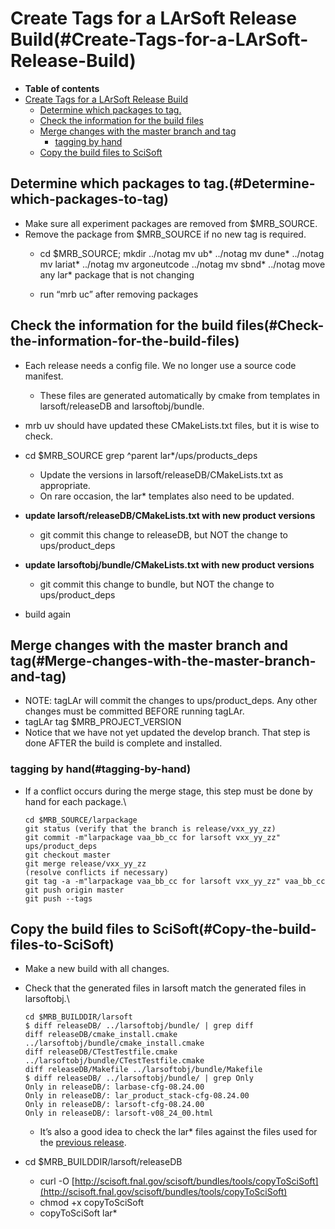 Create Tags for a LArSoft Release Build(#Create-Tags-for-a-LArSoft-Release-Build)
====================================================================================

-   **Table of contents**
-   [Create Tags for a LArSoft Release Build](#Create-Tags-for-a-LArSoft-Release-Build)
    -   [Determine which packages to tag.](#Determine-which-packages-to-tag)
    -   [Check the information for the build files](#Check-the-information-for-the-build-files)
    -   [Merge changes with the master branch and tag](#Merge-changes-with-the-master-branch-and-tag)
        -   [tagging by hand](#tagging-by-hand)
    -   [Copy the build files to SciSoft](#Copy-the-build-files-to-SciSoft)

Determine which packages to tag.(#Determine-which-packages-to-tag)
---------------------------------------------------------------------

-   Make sure all experiment packages are removed from \$MRB\_SOURCE.
-   Remove the package from \$MRB\_SOURCE if no new tag is required.
    -   cd  $MRB_SOURCE; mkdir ../notag
            mv ub* ../notag
            mv dune* ../notag
            mv lariat* ../notag
            mv argoneutcode ../notag
            mv sbnd* ../notag
            move any lar* package that is not changing

    -   run “mrb uc” after removing packages

Check the information for the build files(#Check-the-information-for-the-build-files)
----------------------------------------------------------------------------------------

-   Each release needs a config file. We no longer use a source code manifest.
    -   These files are generated automatically by cmake from templates in larsoft/releaseDB and larsoftobj/bundle.
-   mrb uv should have updated these CMakeLists.txt files, but it is wise to check.
-   cd $MRB_SOURCE
        grep ^parent lar*/ups/products_deps

    -   Update the versions in larsoft/releaseDB/CMakeLists.txt as appropriate.
    -   On rare occasion, the lar\* templates also need to be updated.
-   **update larsoft/releaseDB/CMakeLists.txt with new product versions**
    -   git commit this change to releaseDB, but NOT the change to ups/product\_deps
-   **update larsoftobj/bundle/CMakeLists.txt with new product versions**
    -   git commit this change to bundle, but NOT the change to ups/product\_deps
-   build again

Merge changes with the master branch and tag(#Merge-changes-with-the-master-branch-and-tag)
----------------------------------------------------------------------------------------------

-   NOTE: tagLAr will commit the changes to ups/product\_deps. Any other changes must be committed BEFORE running tagLAr.
-   tagLAr tag \$MRB\_PROJECT\_VERSION
-   Notice that we have not yet updated the develop branch. That step is done AFTER the build is complete and installed.

### tagging by hand(#tagging-by-hand)

-   If a conflict occurs during the merge stage, this step must be done by hand for each package.\

        cd $MRB_SOURCE/larpackage
        git status (verify that the branch is release/vxx_yy_zz)
        git commit -m"larpackage vaa_bb_cc for larsoft vxx_yy_zz" ups/product_deps
        git checkout master
        git merge release/vxx_yy_zz
        (resolve conflicts if necessary)
        git tag -a -m"larpackage vaa_bb_cc for larsoft vxx_yy_zz" vaa_bb_cc
        git push origin master
        git push --tags

Copy the build files to SciSoft(#Copy-the-build-files-to-SciSoft)
--------------------------------------------------------------------

-   Make a new build with all changes.
-   Check that the generated files in larsoft match the generated files in larsoftobj.\

        cd $MRB_BUILDDIR/larsoft
        $ diff releaseDB/ ../larsoftobj/bundle/ | grep diff
        diff releaseDB/cmake_install.cmake ../larsoftobj/bundle/cmake_install.cmake
        diff releaseDB/CTestTestfile.cmake ../larsoftobj/bundle/CTestTestfile.cmake
        diff releaseDB/Makefile ../larsoftobj/bundle/Makefile
        $ diff releaseDB/ ../larsoftobj/bundle/ | grep Only
        Only in releaseDB/: larbase-cfg-08.24.00
        Only in releaseDB/: lar_product_stack-cfg-08.24.00
        Only in releaseDB/: larsoft-cfg-08.24.00
        Only in releaseDB/: larsoft-v08_24_00.html

    -   It’s also a good idea to check the lar\* files against the files used for the [previous release](http://scisoft.fnal.gov/scisoft/bundles/larsoft/).
-   cd \$MRB\_BUILDDIR/larsoft/releaseDB
    -   curl -O [http://scisoft.fnal.gov/scisoft/bundles/tools/copyToSciSoft](http://scisoft.fnal.gov/scisoft/bundles/tools/copyToSciSoft)
    -   chmod +x copyToSciSoft
    -   copyToSciSoft lar\*

